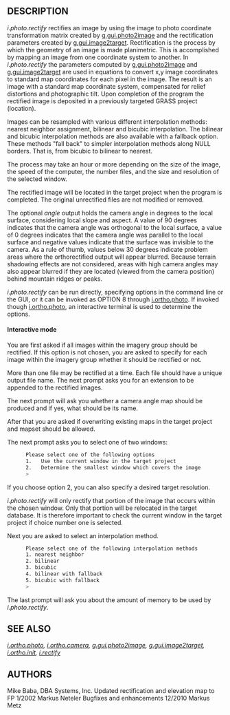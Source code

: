 ## DESCRIPTION

*i.photo.rectify* rectifies an image by using the image to photo
coordinate transformation matrix created by
[g.gui.photo2image](g.gui.photo2image.md) and the rectification
parameters created by [g.gui.image2target](g.gui.image2target.md).
Rectification is the process by which the geometry of an image is made
planimetric. This is accomplished by mapping an image from one
coordinate system to another. In *i.photo.rectify* the parameters
computed by [g.gui.photo2image](g.gui.photo2image.md) and
[g.gui.image2target](g.gui.image2target.md) are used in equations to
convert x,y image coordinates to standard map coordinates for each pixel
in the image. The result is an image with a standard map coordinate
system, compensated for relief distortions and photographic tilt. Upon
completion of the program the rectified image is deposited in a
previously targeted GRASS project (location).

Images can be resampled with various different interpolation methods:
nearest neighbor assignment, bilinear and bicubic interpolation. The
bilinear and bicubic interpolation methods are also available with a
fallback option. These methods "fall back" to simpler interpolation
methods along NULL borders. That is, from bicubic to bilinear to
nearest.

The process may take an hour or more depending on the size of the image,
the speed of the computer, the number files, and the size and resolution
of the selected window.

The rectified image will be located in the target project when the
program is completed. The original unrectified files are not modified or
removed.

The optional *angle* output holds the camera angle in degrees to the
local surface, considering local slope and aspect. A value of 90 degrees
indicates that the camera angle was orthogonal to the local surface, a
value of 0 degrees indicates that the camera angle was parallel to the
local surface and negative values indicate that the surface was
invisible to the camera. As a rule of thumb, values below 30 degrees
indicate problem areas where the orthorectified output will appear
blurred. Because terrain shadowing effects are not considered, areas
with high camera angles may also appear blurred if they are located
(viewed from the camera position) behind mountain ridges or peaks.

*i.photo.rectify* can be run directly, specifying options in the command
line or the GUI, or it can be invoked as OPTION 8 through
[i.ortho.photo](i.ortho.photo.md). If invoked though
[i.ortho.photo](i.ortho.photo.md), an interactive terminal is used to
determine the options.

#### Interactive mode

You are first asked if all images within the imagery group should be
rectified. If this option is not chosen, you are asked to specify for
each image within the imagery group whether it should be rectified or
not.

More than one file may be rectified at a time. Each file should have a
unique output file name. The next prompt asks you for an extension to be
appended to the rectified images.

The next prompt will ask you whether a camera angle map should be
produced and if yes, what should be its name.

After that you are asked if overwriting existing maps in the target
project and mapset should be allowed.

The next prompt asks you to select one of two windows:

```bash
      Please select one of the following options
      1.   Use the current window in the target project
      2.   Determine the smallest window which covers the image
      >
```

If you choose option 2, you can also specify a desired target
resolution.

*i.photo.rectify* will only rectify that portion of the image that
occurs within the chosen window. Only that portion will be relocated in
the target database. It is therefore important to check the current
window in the target project if choice number one is selected.

Next you are asked to select an interpolation method.

```bash
      Please select one of the following interpolation methods
      1. nearest neighbor
      2. bilinear
      3. bicubic
      4. bilinear with fallback
      5. bicubic with fallback
      >
```

The last prompt will ask you about the amount of memory to be used by
*i.photo.rectify*.

## SEE ALSO

*[i.ortho.photo](i.ortho.photo.md), [i.ortho.camera](i.ortho.camera.md),
[g.gui.photo2image](g.gui.photo2image.md),
[g.gui.image2target](g.gui.image2target.md),
[i.ortho.init](i.ortho.init.md), [i.rectify](i.rectify.md)*

## AUTHORS

Mike Baba, DBA Systems, Inc.
Updated rectification and elevation map to FP 1/2002 Markus Neteler
Bugfixes and enhancements 12/2010 Markus Metz
